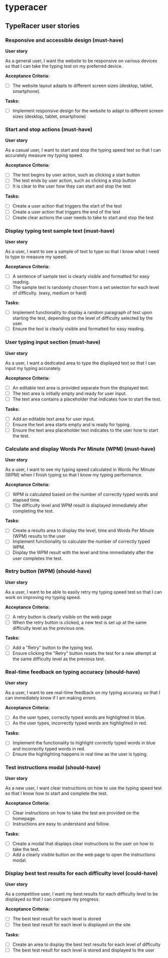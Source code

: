 # typeracer

## TypeRacer user stories

### Responsive and accessible design (must-have)

**User story**

As a general user, I want the website to be responsive on various devices so that I can take the typing test on my preferred device.

**Acceptance Criteria:**

- [ ] The website layout adapts to different screen sizes (desktop, tablet, smartphone).

**Tasks:**

- [ ] Implement responsive design for the website to adapt to different screen sizes (desktop, tablet, smartphone)

### Start and stop actions (must-have)

**User story**

As a casual user, I want to start and stop the typing speed test so that I can accurately measure my typing speed.

**Acceptance Criteria:**

- [ ] The test begins by user action, such as clicking a start button
- [ ] The test ends by user action, such as clicking a stop button
- [ ] It is clear to the user how they can start and stop the test

**Tasks:**

- [ ] Create a user action that triggers the start of the test
- [ ] Create a user action that triggers the end of the test
- [ ] Create clear actions the user needs to take to start and stop the test

### Display typing test sample text (must-have)

**User story**

As a user, I want to see a sample of text to type so that I know what I need to type to measure my speed.

**Acceptance Criteria:**

- [ ] A sentence of sample text is clearly visible and formatted for easy reading.
- [ ] The sample text is randomly chosen from a set selection for each level of difficulty. (easy, medium or hard)

**Tasks:**

- [ ] Implement functionality to display a random paragraph of text upon starting the test, depending on the level of difficulty selected by the user.
- [ ] Ensure the text is clearly visible and formatted for easy reading.

### User typing input section (must-have)

**User story**

As a user, I want a dedicated area to type the displayed text so that I can input my typing accurately.

**Acceptance Criteria:**

- [ ] An editable text area is provided separate from the displayed text.
- [ ] The text area is initially empty and ready for user input.
- [ ] The text area contains a placeholder that indicates how to start the test.

**Tasks:**

- [ ] Add an editable text area for user input.
- [ ] Ensure the text area starts empty and is ready for typing.
- [ ] Ensure the text area placeholder text indicates to the user how to start the test.

### Calculate and display Words Per Minute (WPM) (must-have)

**User story**

As a user, I want to see my typing speed calculated in Words Per Minute (WPM) when I finish typing so that I know my typing performance.

**Acceptance Criteria:**

- [ ] WPM is calculated based on the number of correctly typed words and elapsed time.
- [ ] The difficulty level and WPM result is displayed immediately after completing the test.

**Tasks:**

- [ ] Create a results area to display the level, time and Words Per Minute (WPM) results to the user
- [ ] Implement functionality to calculate the number of correctly typed WPM.
- [ ] Display the WPM result with the level and time immediately after the user completes the test.

### Retry button (WPM) (should-have)

**User story**

As a user, I want to be able to easily retry my typing speed test so that I can work on improving my typing speed.

**Acceptance Criteria:**

- [ ] A retry button is clearly visible on the web page
- [ ] When the retry button is clicked, a new test is set up at the same difficulty level as the previous one.

**Tasks:**

- [ ] Add a "Retry" button to the typing test.
- [ ] Ensure clicking the "Retry" button resets the test for a new attempt at the same difficulty level as the previous test.

### Real-time feedback on typing accuracy (should-have)

**User story**

As a user, I want to see real-time feedback on my typing accuracy so that I can immediately know if I am making errors.

**Acceptance Criteria:**

- [ ] As the user types, correctly typed words are highlighted in blue.
- [ ] As the user types, incorrectly typed words are highlighted in red.

**Tasks:**

- [ ] Implement the functionality to highlight correctly typed words in blue and incorrectly typed words in red.
- [ ] Ensure the highlighting happens in real time as the user is typing.

### Test instructions modal (should-have)

**User story**

As a new user, I want clear instructions on how to use the typing speed test so that I know how to start and complete the test.

**Acceptance Criteria:**

- [ ] Clear instructions on how to take the test are provided on the homepage.
- [ ] Instructions are easy to understand and follow.

**Tasks:**

- [ ] Create a modal that displays clear instructions to the user on how to take the test.
- [ ] Add a clearly visible button on the web page to open the instructions modal.

### Display best test results for each difficulty level (could-have)

**User story**

As a competitive user, I want my best results for each difficulty level to be displayed so that I can compare my progress.

**Acceptance Criteria:**

- [ ] The best test result for each level is stored
- [ ] The best test result for each level is displayed on the site

**Tasks:**

- [ ] Create an area to display the best test results for each level of difficulty
- [ ] The best test result for each level is stored and displayed to the user